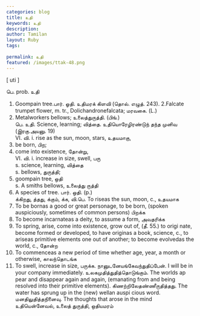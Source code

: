 ```yaml
---
categories: blog
title: உதி
keywords: உதி
description: 
author: Tamilan
layout: Ruby
tags: 
 
permalink: உதி
featured: /images/ttak-48.png
---
```

  
[ uti ]  
  
பெ. prob. உதி  
1. Goompain tree.பார். ஓதி. உதிமரக் கிளவி (தொல். எழுத். 243). 2.Falcate trumpet flower, m. tr., Dolichandronefalcata; மரவகை. (L.)  
3. Metalworkers bellows; உலைத்துருத்தி. (பிங்.)  
பெ. உதி. Science, learning; வித்தை. உதியொரேழிரண்டுந் தந்த முனிவ (இரகு.அயனு. 19)  
VI. வி. i. rise as the sun, moon, stars, உதயமாகு,  
2. be born, பிற;  
3. come into existence, தோன்று,  
VI. வி. i. increase in size, swell, பரு  
s. science, learning, வித்தை  
s. bellows, துருத்தி;  
2. goompain tree, ஒதி  
s. A smiths bellows, உலைத்து ருத்தி  
2. A species of tree. பார். ஒதி. (p.)  
க்கிறது, த்தது, க்கும், க்க, வி.பெ. To riseas the sun, moon, c., உதயமாக  
2. To be bornas a good or great personage, to be born, (spoken auspiciously, sometimes of common persons) பிறக்க  
3. To become incarnateas a deity, to assume a form, அவதரிக்க  
4. To spring, arise, come into existence, grow out of, (தீ. 55.) to origi nate, become formed or developed, to have originas a book, science, c., to ariseas primitive elements one out of another; to become evolvedas the world, c., தோன்ற  
5. To commenceas a new period of time whether age, year, a month or otherwise, காலந்தொடங்க  
6. To swell, increase in size, பருக்க. நானுடனேயங்கேவந்துதிப்பேன். I will be in your company immediately. உலகமுதித்துதித்தொடுங்கும். The worlds ap pear and disappear again and again, (emanating from and being resolved into their primitive elements). கிணற்றிலேதண்ணீருதித்தது. The water has sprung up in the (new) wellan auspi cious word. மனதிலுதித்தநினைவு. The thoughts that arose in the mind  
உதியென்னேவல், உலைத் துருத்தி, ஒதியமரம்